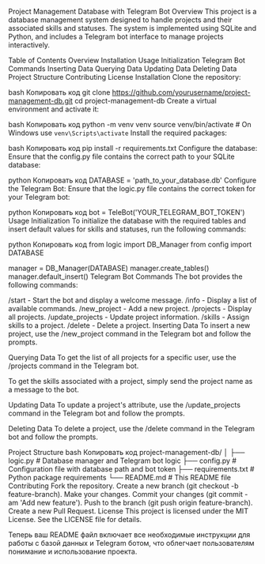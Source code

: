 Project Management Database with Telegram Bot
Overview
This project is a database management system designed to handle projects and their associated skills and statuses. The system is implemented using SQLite and Python, and includes a Telegram bot interface to manage projects interactively.

Table of Contents
Overview
Installation
Usage
Initialization
Telegram Bot Commands
Inserting Data
Querying Data
Updating Data
Deleting Data
Project Structure
Contributing
License
Installation
Clone the repository:

bash
Копировать код
git clone https://github.com/yourusername/project-management-db.git
cd project-management-db
Create a virtual environment and activate it:

bash
Копировать код
python -m venv venv
source venv/bin/activate  # On Windows use `venv\Scripts\activate`
Install the required packages:

bash
Копировать код
pip install -r requirements.txt
Configure the database:
Ensure that the config.py file contains the correct path to your SQLite database:

python
Копировать код
DATABASE = 'path_to_your_database.db'
Configure the Telegram Bot:
Ensure that the logic.py file contains the correct token for your Telegram bot:

python
Копировать код
bot = TeleBot('YOUR_TELEGRAM_BOT_TOKEN')
Usage
Initialization
To initialize the database with the required tables and insert default values for skills and statuses, run the following commands:

python
Копировать код
from logic import DB_Manager
from config import DATABASE

manager = DB_Manager(DATABASE)
manager.create_tables()
manager.default_insert()
Telegram Bot Commands
The bot provides the following commands:

/start - Start the bot and display a welcome message.
/info - Display a list of available commands.
/new_project - Add a new project.
/projects - Display all projects.
/update_projects - Update project information.
/skills - Assign skills to a project.
/delete - Delete a project.
Inserting Data
To insert a new project, use the /new_project command in the Telegram bot and follow the prompts.

Querying Data
To get the list of all projects for a specific user, use the /projects command in the Telegram bot.

To get the skills associated with a project, simply send the project name as a message to the bot.

Updating Data
To update a project's attribute, use the /update_projects command in the Telegram bot and follow the prompts.

Deleting Data
To delete a project, use the /delete command in the Telegram bot and follow the prompts.

Project Structure
bash
Копировать код
project-management-db/
│
├── logic.py                # Database manager and Telegram bot logic
├── config.py               # Configuration file with database path and bot token
├── requirements.txt        # Python package requirements
└── README.md               # This README file
Contributing
Fork the repository.
Create a new branch (git checkout -b feature-branch).
Make your changes.
Commit your changes (git commit -am 'Add new feature').
Push to the branch (git push origin feature-branch).
Create a new Pull Request.
License
This project is licensed under the MIT License. See the LICENSE file for details.

Теперь ваш README файл включает все необходимые инструкции для работы с базой данных и Telegram ботом, что облегчает пользователям понимание и использование проекта.
